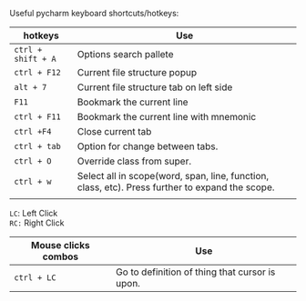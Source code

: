 Useful pycharm keyboard shortcuts/hotkeys:

| hotkeys            | Use                                                                                             |
| ------------------ | ----------------------------------------------------------------------------------------------- |
| `ctrl + shift + A` | Options search pallete                                                                          |
| `ctrl + F12`       | Current file structure popup                                                                    |
| `alt + 7`          | Current file structure tab on left side                                                         |
| `F11`              | Bookmark the current line                                                                       |
| `ctrl + F11`       | Bookmark the current line with mnemonic                                                         |
| `ctrl +F4`         | Close current tab                                                                               |
| `ctrl + tab`       | Option for change between tabs.                                                                 |
| `ctrl + O`         | Override class from super.                                                                      |
| `ctrl + w`         | Select all in scope(word, span, line, function, class, etc). Press further to expand the scope. |
|                    |                                                                                                 |

`LC`: Left Click  
`RC:` Right Click

| Mouse clicks combos | Use |
| ---- | ---- |
| `ctrl + LC` | Go to definition of thing that cursor is upon. |

